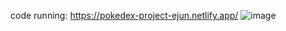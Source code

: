 code running: https://pokedex-project-ejun.netlify.app/
![image](https://github.com/user-attachments/assets/c358fc41-3cd9-4d21-a4eb-8f297ce26bd3)


